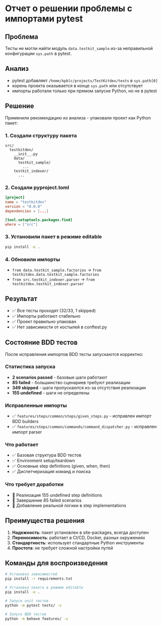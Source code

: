 # Отчет о решении проблемы с импортами pytest

## Проблема
Тесты не могли найти модуль `data.testkit_sample` из-за неправильной конфигурации `sys.path` в pytest.

## Анализ
- pytest добавляет `/home/kpblc/projects/TestKitdex/tests` в `sys.path[0]`
- корень проекта оказывается в конце `sys.path` или отсутствует
- импорты работали только при прямом запуске Python, но не в pytest

## Решение
Применили рекомендацию из анализа - упаковали проект как Python пакет:

### 1. Создали структуру пакета
```
src/
  testkitdex/
    __init__.py
    data/
      testkit_sample/
        ...
    testkit_indexer/
      ...
```

### 2. Создали pyproject.toml
```toml
[project]
name = "testkitdex"
version = "0.0.0"
dependencies = [...]

[tool.setuptools.packages.find]
where = ["src"]
```

### 3. Установили пакет в режиме editable
```bash
pip install -e .
```

### 4. Обновили импорты
- `from data.testkit_sample.factories` → `from testkitdex.data.testkit_sample.factories`
- `from src.testkit_indexer.parser` → `from testkitdex.testkit_indexer.parser`

## Результат
- ✅ Все тесты проходят (32/33, 1 skipped)
- ✅ Импорты работают стабильно
- ✅ Проект правильно упакован
- ✅ Нет зависимости от костылей в conftest.py

## Состояние BDD тестов
После исправления импортов BDD тесты запускаются корректно:

### Статистика запуска
- **2 scenarios passed** - базовые шаги работают
- **85 failed** - большинство сценариев требуют реализации
- **349 skipped** - шаги пропускаются из-за отсутствия реализации
- **155 undefined** - шаги не определены

### Исправленные импорты
- ✅ `features/steps/common/steps/given_steps.py` - исправлен импорт BDD builders
- ✅ `features/steps/common/commands/command_dispatcher.py` - исправлен импорт parser

### Что работает
- ✅ Базовая структура BDD тестов
- ✅ Environment setup/teardown
- ✅ Основные step definitions (given, when, then)
- ✅ Диспетчеризация команд и поиска

### Что требует доработки
- 🔄 Реализация 155 undefined step definitions
- 🔄 Завершение 85 failed scenarios
- 🔄 Добавление реальной логики в step implementations

## Преимущества решения
1. **Надежность**: пакет установлен в site-packages, всегда доступен
2. **Переносимость**: работает в CI/CD, Docker, разных окружениях
3. **Стандартность**: использует стандартные Python инструменты
4. **Простота**: не требует сложной настройки путей

## Команды для воспроизведения
```bash
# Установка зависимостей
pip install -r requirements.txt

# Установка пакета в режиме editable
pip install -e .

# Запуск unit тестов
python -m pytest tests/ -v

# Запуск BDD тестов
python -m behave features/ -v
``` 